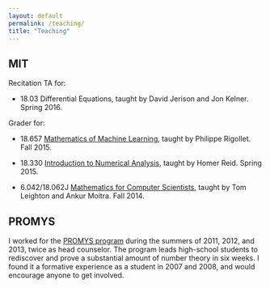 ```yaml
---
layout: default
permalink: /teaching/
title: "Teaching"
---
```


<div id="main" role="main">
<article class="wrap" itemscope itemtype="http://schema.org/Article">

## MIT

Recitation TA for:

* 18.03 Differential Equations, taught by David Jerison and Jon Kelner. Spring 2016.

Grader for:

* 18.657 [Mathematics of Machine Learning](http://www-math.mit.edu/~rigollet/courses/657_F15.html), taught by Philippe Rigollet. Fall 2015.

* 18.330 [Introduction to Numerical Analysis](http://homerreid.dyndns.org/teaching/18.330/), taught by Homer Reid. Spring 2015.

* 6.042/18.062J [Mathematics for Computer Scientists](https://courses.csail.mit.edu/6.042/fall14/), taught by Tom Leighton and Ankur Moitra. Fall 2014.


## PROMYS
I worked for the [PROMYS program](http://www.promys.org/) during the summers of 2011, 2012, and 2013, twice as head counselor. The program leads high-school students to rediscover and prove a substantial amount of number theory in six weeks. I found it a formative experience as a student in 2007 and 2008, and would encourage anyone to get involved.

</article>
</div>



